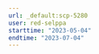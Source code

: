 ```yaml
---
url: _default:scp-5280
user: red-selppa
starttime: "2023-05-04"
endtime: "2023-07-04"
---
```

<reserve />